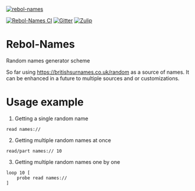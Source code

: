 [![rebol-names](https://github.com/user-attachments/assets/84a5fac7-cd89-456f-ac0e-4f6d646ac80a)](https://github.com/Oldes/Rebol-Names)

[![Rebol-Names CI](https://github.com/Oldes/Rebol-Names/actions/workflows/main.yml/badge.svg)](https://github.com/Oldes/Rebol-Names/actions/workflows/main.yml)
[![Gitter](https://badges.gitter.im/rebol3/community.svg)](https://app.gitter.im/#/room/#Rebol3:gitter.im)
[![Zulip](https://img.shields.io/badge/zulip-join_chat-brightgreen.svg)](https://rebol.zulipchat.com/)

# Rebol-Names
Random names generator scheme

So far using https://britishsurnames.co.uk/random as a source of names.
It can be enhanced in a future to multiple sources and or customizations.

# Usage example

1. Getting a single random name
```rebol
read names://
```
2. Getting multiple random names at once
```rebol
read/part names:// 10
```
3. Getting multiple random names one by one
```rebol
loop 10 [
	probe read names://
]
```
